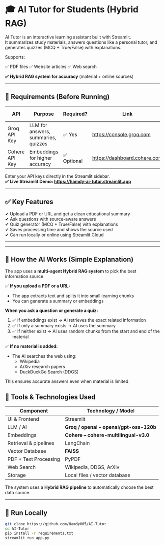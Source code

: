 # 🎓 AI Tutor for Students (Hybrid RAG)

AI Tutor is an interactive learning assistant built with Streamlit.  
It summarizes study materials, answers questions like a personal tutor, and generates quizzes (MCQ + True/False) with explanations.

Supports:

✅ PDF files
✅ Website articles
✅ Web search

**✅ Hybrid RAG system for accuracy**  (material + online sources)

---
## 🔐 Requirements (Before Running)

| API | Purpose | Required? | Link | Free Trial |
|-----|---------|-----------|------|------------|
| Groq API Key | LLM for answers, summaries, quizzes | ✅ Yes | https://console.groq.com | ✅ Free trial available |
| Cohere API Key | Embeddings for higher accuracy | ✅ Optional | https://dashboard.cohere.com | ✅ Free trial available |

Enter your API keys directly in the Streamlit sidebar.  
**✅ Live Streamlit Demo: https://hamdy-ai-tutor.streamlit.app**

---

## ✅ Key Features

✔ Upload a PDF or URL and get a clean educational summary  
✔ Ask questions with source-aware answers  
✔ Quiz generator (MCQ + True/False) with explanations  
✔ Saves processing time and shows the source used  
✔ Can run locally or online using Streamlit Cloud  

---

---

## 🧠 How the AI Works (Simple Explanation)

The app uses a **multi-agent Hybrid RAG system** to pick the best information source.

✅ **If you upload a PDF or a URL:**
- The app extracts text and splits it into small learning chunks
- You can generate a summary or embeddings

**When you ask a question or generate a quiz:**
1. ✅ If embeddings exist → AI retrieves the exact related information  
2. ✅ If only a summary exists → AI uses the summary  
3. ✅ If neither exist → AI uses random chunks from the start and end of the material  

✅ **If no material is added:**
- The AI searches the web using:
  - Wikipedia  
  - ArXiv research papers  
  - DuckDuckGo Search (DDGS)

This ensures accurate answers even when material is limited.

## 🔧 Tools & Technologies Used

| Component | Technology / Model |
|-----------|-------------------|
| UI & Frontend | Streamlit |
| LLM / AI | **Groq / openai – openai/gpt-oss-120b** |
| Embeddings | **Cohere – cohere-multilingual-v3.0** |
| Retrieval & pipelines | LangChain |
| Vector Database | **FAISS** |
| PDF + Text Processing | PyPDF |
| Web Search | Wikipedia, DDGS, ArXiv |
| Storage | Local files / vector database |

The system uses a **Hybrid RAG pipeline** to automatically choose the best data source.

---

## 🚀 Run Locally

```bash
git clone https://github.com/Hamdy005/AI-Tutor
cd AI-Tutor
pip install -r requirements.txt
streamlit run app.py
